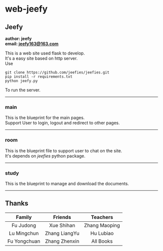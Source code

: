 # web-jeefy
Jeefy
-----------
**author: jeefy**  
**email: jeefy163@163.com**  

This is a web site used flask to develop.  
It's a easy site based on http server.  
Use
```
git clone https://github.com/jeefies/jeefies.git
pip install -r requirements.txt
python jeefy.py
```
To run the server.

- - -
### main
This is the blueprint for the main pages.  
Support User to login, logout and redirect to other pages.

- - -
### room
This is the blueprint file to support user to chat on the site.  
It's depends on *jeefies* python package.

- - -
### study
This is the blueprint to manage and download the documents.

- - -
## Thanks
| **Family**   | **Friends**   | **Teachers** |
| :----------: | :-----------: | :----------: |
| Fu Judong    | Xue Shihan    | Zhang Maoping|
| Lu Mingchun  | Zhang LiangYu | Hu Lubiao    |
| Fu Yongchuan | Zhang Zhenxin | All Books    |